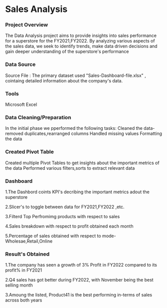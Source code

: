 # Sales Analysis
### Project Overview

The Data Analysis project aims to provide insights into sales performance for a superstore for the FY2021,FY2022. By analyzing various aspects of the sales data, we seek to identify trends, make data driven decisions and gain deeper understanding of the superstore's performance

### Data Source

Source File : The primary dataset used "Sales-Dashboard-file.xlsx" , cointaing detailed information about the company's data.

### Tools 

Microsoft Excel

### Data Cleaning/Preparation

In the initial phase we pperformed the following tasks:
Cleaned the data-removed duplicates,rearranged columns
Handled missing values
Formatting the data

### Created Pivot Table

Created multiple Pivot Tables to get insights about the important metrics of the data
Performed various filters,sorts to extract relevant data

### Dashboard

1.The Dashbord coints KPI's decribing the important metrics adout the superstore

2.Slicer's to toggle between data for FY2021,FY2022 ,etc.

3.Filterd Top Perfromimg products with respect to sales

4.Sales breakdown with respect to profit obtained each month

5.Percentage of sales obtained with respect to mode- Wholesae,Retail,Online



### Result's Obtained

1.The company has seen a growth of 3% Profit in FY2022 compared to its profit% in FY2021

2.Q4 sales has got better during FY2022, with November being the best selling month

3.Amoung the listed, Product41 is the best performing in-terms of sales across both years



